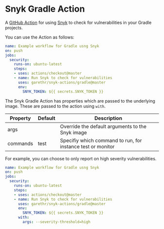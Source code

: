 # Snyk Gradle Action

A [GitHub Action](https://github.com/features/actions) for using [Snyk](https://snyk.io) to check for
vulnerabilities in your Gradle projects.

You can use the Action as follows:

```yaml
name: Example workflow for Gradle usng Snyk 
on: push
jobs:
  security:
    runs-on: ubuntu-latest
    steps:
    - uses: actions/checkout@master
    - name: Run Snyk to check for vulnerabilities
      uses: garethr/snyk-actions/gradle@master
      env:
        SNYK_TOKEN: ${{ secrets.SNYK_TOKEN }}
```

The Snyk Gradle Action has properties which are passed to the underlying image. These are
passed to the action using `with`.

| Property | Default | Description |
| --- | --- | --- |
| args |   | Override the default arguments to the Snyk image |
| commands | test | Specifiy which command to run, for instance test or monitor |

For example, you can choose to only report on high severity vulnerabilities.

```yaml
name: Example workflow for Gradle usng Snyk 
on: push
jobs:
  security:
    runs-on: ubuntu-latest
    steps:
    - uses: actions/checkout@master
    - name: Run Snyk to check for vulnerabilities
      uses: garethr/snyk-actions/gradle@master
      env:
        SNYK_TOKEN: ${{ secrets.SNYK_TOKEN }}
      with:
        args: --severity-threshold=high
```
